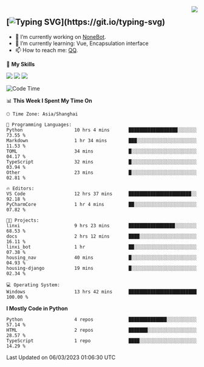 <a href="#">
  <img align="right" src="https://github-readme-stats.vercel.app/api?username=mute23-code&count_private=true&show_icons=true&bg_color=15,f2f7fd,E0EAFC" />
</a>

[![Typing SVG](https://readme-typing-svg.herokuapp.com?size=25&duration=2500&color=8C43EA&vCenter=true&width=200&height=40&lines=Hi+there+%F0%9F%91%8B%F0%9F%8F%BB;I'm+mute.)](https://git.io/typing-svg)
-----


- 🔭 I’m currently working on [NoneBot](https://github.com/nonebot).
- 🌱 I’m currently learning: Vue, Encapsulation interface
- 📫 How to reach me: [QQ](http://wpa.qq.com/msgrd?v=3&uin=2740324073&site=qq&menu=yes).


🌟 **My Skills** 

![](https://img.shields.io/badge/-Python-3e74a2?style=flat-square&logo=Python&logoColor=fff)
![](https://img.shields.io/badge/-Node.js-339933?style=flat-square&logo=Node.js&logoColor=fff)
![](https://img.shields.io/badge/-Vue-4fc08d?style=flat-square&logo=Vue.js&logoColor=fff)

<!--START_SECTION:waka-->
![Code Time](http://img.shields.io/badge/Code%20Time-64%20hrs%2051%20mins-blue)

📊 **This Week I Spent My Time On** 

```text
🕑︎ Time Zone: Asia/Shanghai

💬 Programming Languages: 
Python                   10 hrs 4 mins       ██████████████████░░░░░░░   73.55 % 
Markdown                 1 hr 34 mins        ███░░░░░░░░░░░░░░░░░░░░░░   11.53 % 
TOML                     34 mins             █░░░░░░░░░░░░░░░░░░░░░░░░   04.17 % 
TypeScript               32 mins             █░░░░░░░░░░░░░░░░░░░░░░░░   03.94 % 
Other                    23 mins             █░░░░░░░░░░░░░░░░░░░░░░░░   02.81 % 

🔥 Editors: 
VS Code                  12 hrs 37 mins      ███████████████████████░░   92.18 % 
PyCharmCore              1 hr 4 mins         ██░░░░░░░░░░░░░░░░░░░░░░░   07.82 % 

🐱‍💻 Projects: 
linxi                    9 hrs 23 mins       █████████████████░░░░░░░░   68.53 % 
docs                     2 hrs 12 mins       ████░░░░░░░░░░░░░░░░░░░░░   16.11 % 
linxi_bot                1 hr                ██░░░░░░░░░░░░░░░░░░░░░░░   07.38 % 
housing_nav              40 mins             █░░░░░░░░░░░░░░░░░░░░░░░░   04.93 % 
housing-django           19 mins             █░░░░░░░░░░░░░░░░░░░░░░░░   02.34 % 

💻 Operating System: 
Windows                  13 hrs 42 mins      █████████████████████████   100.00 % 
```

**I Mostly Code in Python** 

```text
Python                   4 repos             ██████████████░░░░░░░░░░░   57.14 % 
HTML                     2 repos             ███████░░░░░░░░░░░░░░░░░░   28.57 % 
TypeScript               1 repo              ████░░░░░░░░░░░░░░░░░░░░░   14.29 % 
```




 Last Updated on 06/03/2023 01:06:30 UTC
<!--END_SECTION:waka-->
